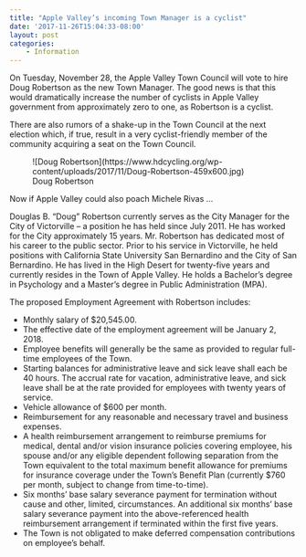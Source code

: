 ```yaml
---
title: "Apple Valley’s incoming Town Manager is a cyclist"
date: '2017-11-26T15:04:33-08:00'
layout: post
categories:
    - Information
---
```


On Tuesday, November 28, the Apple Valley Town Council will vote to hire Doug Robertson as the new Town Manager. The good news is that this would dramatically increase the number of cyclists in Apple Valley government from approximately zero to one, as Robertson is a cyclist.

There are also rumors of a shake-up in the Town Council at the next election which, if true, result in a very cyclist-friendly member of the community acquiring a seat on the Town Council.

<figure aria-describedby="caption-attachment-4406" class="wp-caption alignnone" id="attachment_4406" style="width: 459px">![Doug Robertson](https://www.hdcycling.org/wp-content/uploads/2017/11/Doug-Robertson-459x600.jpg)<figcaption class="wp-caption-text" id="caption-attachment-4406">Doug Robertson</figcaption></figure>

Now if Apple Valley could also poach Michele Rivas …

Douglas B. “Doug” Robertson currently serves as the City Manager for the City of Victorville – a position he has held since July 2011. He has worked for the City approximately 15 years. Mr. Robertson has dedicated most of his career to the public sector. Prior to his service in Victorville, he held positions with California State University San Bernardino and the City of San Bernardino. He has lived in the High Desert for twenty-five years and currently resides in the Town of Apple Valley. He holds a Bachelor’s degree in Psychology and a Master’s degree in Public Administration (MPA).

The proposed Employment Agreement with Robertson includes:

- Monthly salary of $20,545.00.
- The effective date of the employment agreement will be January 2, 2018.
- Employee benefits will generally be the same as provided to regular full-time employees of the Town.
- Starting balances for administrative leave and sick leave shall each be 40 hours. The accrual rate for vacation, administrative leave, and sick leave shall be at the rate provided for employees with twenty years of service.
- Vehicle allowance of $600 per month.
- Reimbursement for any reasonable and necessary travel and business expenses.
- A health reimbursement arrangement to reimburse premiums for medical, dental and/or vision insurance policies covering employee, his spouse and/or any eligible dependent following separation from the Town equivalent to the total maximum benefit allowance for premiums for insurance coverage under the Town’s Benefit Plan (currently $760 per month, subject to change from time-to-time).
- Six months’ base salary severance payment for termination without cause and other, limited, circumstances. An additional six months’ base salary severance payment into the above-referenced health reimbursement arrangement if terminated within the first five years.
- The Town is not obligated to make deferred compensation contributions on employee’s behalf.
